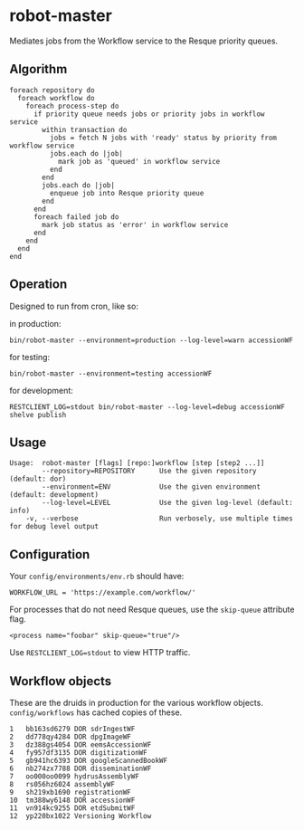 robot-master
============

Mediates jobs from the Workflow service to the Resque priority queues.

Algorithm
---------

    foreach repository do
      foreach workflow do
	    foreach process-step do
		  if priority queue needs jobs or priority jobs in workflow service
			within transaction do
			  jobs = fetch N jobs with 'ready' status by priority from workflow service
			  jobs.each do |job|
			    mark job as 'queued' in workflow service
			  end
			end
			jobs.each do |job|
			  enqueue job into Resque priority queue
			end
		  end
          foreach failed job do
  	        mark job status as 'error' in workflow service
  	      end
		end
	  end
	end

Operation
---------

Designed to run from cron, like so:

in production:

    bin/robot-master --environment=production --log-level=warn accessionWF

for testing:

    bin/robot-master --environment=testing accessionWF
	
for development:

    RESTCLIENT_LOG=stdout bin/robot-master --log-level=debug accessionWF shelve publish
	
Usage
-----

	Usage:	robot-master [flags] [repo:]workflow [step [step2 ...]]
	        --repository=REPOSITORY      Use the given repository (default: dor)
	        --environment=ENV            Use the given environment (default: development)
	        --log-level=LEVEL            Use the given log-level (default: info)
	    -v, --verbose                    Run verbosely, use multiple times for debug level output

Configuration
-------------

Your `config/environments/env.rb` should have:

    WORKFLOW_URL = 'https://example.com/workflow/'
	
For processes that do not need Resque queues, use the `skip-queue` attribute flag.

    <process name="foobar" skip-queue="true"/>

Use `RESTCLIENT_LOG=stdout` to view HTTP traffic.

Workflow objects
----------------

These are the druids in production for the various workflow objects. `config/workflows` has cached copies of these.

    1	bb163sd6279	DOR sdrIngestWF	 	 	 	 	 	 	 
    2	dd778qy4284	DOR dpgImageWF
    3	dz388gs4054	DOR eemsAccessionWF
    4	fy957df3135	DOR digitizationWF
    5	gb941hc6393	DOR googleScannedBookWF
    6	nb274zx7788	DOR disseminationWF
    7	oo000oo0099	hydrusAssemblyWF
    8	rs056hz6024	assemblyWF
    9	sh219xb1690	registrationWF
    10	tm388wy6148	DOR accessionWF
    11	vn914kc9255	DOR etdSubmitWF
    12	yp220bx1022	Versioning Workflow


